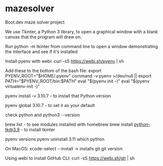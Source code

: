 # mazesolver
Boot.dev maze solver project

We use Tkinter, a Python 3 library, to open a graphical window with a blank canvas that the program will draw on.

Run python -m tkinter from command line to open a window demonstrating the interface and see if it's installed

Install pyenv with webi: curl -sS https://webi.sh/pyenv | sh

Add these to the bottom of the bash file:
    export PYENV_ROOT="$HOME/.pyenv"
    command -v pyenv >/dev/null || export PATH="$PYENV_ROOT/bin:$PATH"
    eval "$(pyenv init -)"
    eval "$(pyenv virtualenv-init -)"

pyenv install -v 3.10.7 - to install that Python version

pyenv global 3.10.7 - to set it as your default

check python and python3 --version

brew list - to see modules installed with homebrew
brew install python-tk@3.9 - to install tkinter

pyenv versions
pyenv uninstall 3.11
which python


On MacOS:
xcode-select --install -> installs git
git version

Using webi to install GitHub CLI:
curl -sS https://webi.sh/gh | sh

